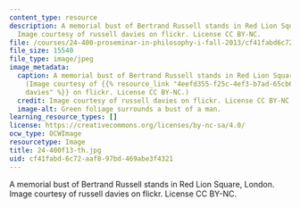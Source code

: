 ```yaml
---
content_type: resource
description: A memorial bust of Bertrand Russell stands in Red Lion Square, London.
  Image courtesy of russell davies on flickr. License CC BY-NC.
file: /courses/24-400-proseminar-in-philosophy-i-fall-2013/cf41fabd6c72aaf897bd469abe3f4321_24-400f13-th.jpg
file_size: 15540
file_type: image/jpeg
image_metadata:
  caption: A memorial bust of Bertrand Russell stands in Red Lion Square, London.
    (Image courtesy of {{% resource_link "4eefd355-f25c-4ef3-b7ad-65cb6b84844d" "russell
    davies" %}} on flickr. License CC BY-NC.)
  credit: Image courtesy of russell davies on flickr. License CC BY-NC.
  image-alt: Green foliage surrounds a bust of a man.
learning_resource_types: []
license: https://creativecommons.org/licenses/by-nc-sa/4.0/
ocw_type: OCWImage
resourcetype: Image
title: 24-400f13-th.jpg
uid: cf41fabd-6c72-aaf8-97bd-469abe3f4321
---
```

A memorial bust of Bertrand Russell stands in Red Lion Square, London. Image courtesy of russell davies on flickr. License CC BY-NC.